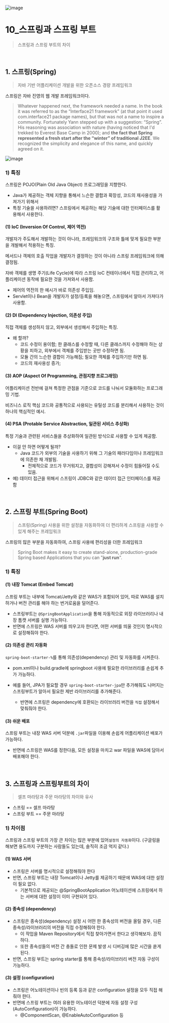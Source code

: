 ![image](https://user-images.githubusercontent.com/93081720/211854738-60911ea9-80cd-486e-87f5-ba681e796d20.png)

# 10_스프링과 스프링 부트

> 스프링과 스프링 부트의 차이

<br>

## 1. 스프링(Spring)

> 자바 기반 어플리케이션 개발을 위한 오픈소스 경량 프레임워크

스프링은 자바 진영의 웹 개발 프레임워크이다.

> Whatever happened next, the framework needed a name. In the book it was referred to as the “Interface21 framework” (at that point it used com.interface21 package names), but that was not a name to inspire a community. Fortunately Yann stepped up with a suggestion: “Spring”. His reasoning was association with nature (having noticed that I'd trekked to Everest Base Camp in 2000); and **the fact that Spring represented a fresh start after the “winter” of traditional J2EE**. We recognized the simplicity and elegance of this name, and quickly agreed on it.

![image](https://user-images.githubusercontent.com/93081720/211850356-c717870d-fe7f-4b65-ae8d-8e989713732e.png)

### 1) 특징

스프링은 POJO(Plain Old Java Object) 프로그래밍을 지향한다.

- Java가 제공하는 객체 지향을 통해서 느슨한 결합과 확장성, 코드의 재사용성을 가져가기 위해서
- 특정 기술을 사용하려면? 스프링에서 제공하는 해당 기술에 대한 인터페이스를 활용해서 사용한다.

#### (1) IoC (Inversion Of Control, 제어 역전)

개발자가 주도해서 개발하는 것이 아니라, 프레임워크의 구조와 틀에 맞게 필요한 부분을 개발해서 적용하는 특징.

메서드나 객체의 호출 작업을 개발자가 결정하는 것이 아니라 스프링 프레임워크에 의해 결정됨.

자바 객체를 생명 주기(Life Cycle)에 따라 스프링 IoC 컨테이너에서 직접 관리하고, 어플리케이션 동작에 필요한 것을 가져와서 사용함.

- 제어의 역전의 한 예시가 바로 의존성 주입임.
- Servlet이나 Bean을 개발자가 설정/등록을 해놓으면, 스프링에서 알아서 가져다가 사용함.

#### (2) DI (Dependency Injection, 의존성 주입)

직접 객체를 생성하지 않고, 외부에서 생성해서 주입하는 특징.

- 왜 할까?
  - 코드 수정이 용이함; 한 클래스를 수정할 때, 다른 클래스까지 수정해야 하는 상황을 피하고, 외부에서 객체를 주입받는 곳만 수정하면 됨.
  - 모듈 간의 느슨한 결합이 가능해짐; 필요한 객체를 주입하기만 하면 됨.
  - 코드의 재사용성 증가;

#### (3) AOP (Aspect Of Programming, 관점지향 프로그래밍)

어플리케이션 전반에 걸쳐 특정한 관점을 기준으로 코드를 나눠서 모듈화하는 프로그래밍 기법.

비즈니스 로직 핵심 코드와 공통적으로 사용되는 유틸성 코드를 분리해서 사용하는 것이 하나의 핵심적인 예시.

#### (4) PSA (Protable Service Abstraction, 일관된 서비스 추상화)

특정 기술과 관련된 서비스들을 추상화하여 일관된 방식으로 사용할 수 있게 제공함.

- 이걸 안 하면 어떻게 될까?
  - Java 코드가 외부의 기술을 사용하기 위해 그 기술의 패러다임이나 프레임워크에 의존한 채 개발됨.
    - 전체적으로 코드가 무거워지고, 결합성이 강해져서 수정이 힘들어질 수도 있음.
- 예) 데이터 접근을 위해서 스프링이 JDBC와 같은 데이터 접근 인터페이스를 제공함

<br>

## 2. 스프링 부트(Spring Boot)

> 스프링(Spring) 사용을 위한 설정을 자동화하여 더 편리하게 스프링을 사용할 수 있게 해주는 프레임워크

스프링의 많은 부분을 자동화하여, 스프링 사용에 편리성을 더한 프레임워크

> Spring Boot makes it easy to create stand-alone, production-grade Spring based Applications that you can "**just run**".

### 1) 특징

#### (1) 내장 Tomcat (Embed Tomcat)

스프링 부트는 내부에 Tomcat/Jetty와 같은 WAS가 포함되어 있어, 따로 WAS를 설치하거나 버전 관리를 해야 하는 번거로움을 덜어준다.

- 스프링부트는 `@SpringBootApplication`을 통해 자동적으로 외장 라이브러리나 내장 톰캣 서버를 실행 가능하다.
- 반면에 스프링은 WAS 서버를 띄우고자 한다면, 어떤 서버를 띄울 것인지 명시적으로 설정해줘야 한다.

#### (2) 의존성 관리 자동화

`spring-boot-starter-%`를 통해 의존성(dependency) 관리 및 자동화를 시켜준다.

- pom.xml이나 build.gradle에 springboot 사용에 필요한 라이브러리를 손쉽게 추가 가능하다.

- 예를 들어, JPA가 필요할 경우 `spring-boot-starter-jpa`만 추가해줘도 나머지는 스프링부트가 알아서 필요한 제반 라이브러리를 추가해준다.
  - 반면에 스프링은 dependency에 호환되는 라이브러리 버전을 `직접` 설정해서 맞춰줘야 한다.

#### (3) 쉬운 배포

스프링 부트는 내장 WAS 서버 덕분에  `.jar`파일을 이용해 손쉽게 어플리케이션 배포가 가능하다.

- 반면에 스프링은 WAS를 정한다음, 모든 설정을 마치고 war 파일을 WAS에 담아서 배포해야 한다.

<br>

## 3. 스프링과 스프링부트의 차이

> 셀프 마라탕과 주문 마라탕의 차이와 유사

- 스프링 == 셀프 마라탕
- 스프링 부트 == 주문 마라탕

### 1) 차이점

스프링과 스프링 부트의 가장 큰 차이는 많은 부분에 있어`설정의 자동화`이다. (구글링을 해보면 용도까지 구분하는 사람들도 있는데, 솔직히 조금 억지 같다.)

#### (1) WAS 서버

- 스프링은 서버를 명시적으로 설정해줘야 한다
- 반면, 스프링 부트는 내장 Tomcat이나 Jetty를 제공하기 때문에 WAS에 대한 설정이 필요 없다.
  - 기본적으로 제공되는 @SpringBootApplication 어노테이션에 스프링에서 하는 서버에 대한 설정이 이미 구현되어 있다.

#### (2) 종속성 (dependency)

- 스프링은 종속성(dependency) 설정 시 어떤 한 종속성의 버전을 올릴 경우, 다른 종속성/라이브러리의 버전을 직접 수정해줘야 한다.
  - 이 작업을 Maven Repository에서 직접 찾아가면서 한다고 생각해보자. 끔직하다.
  - 또한 종속성들의 버전 간 충돌로 인한 문제 발생 시 디버깅에 많은 시간을 쏟게 된다.
- 반면, 스프링 부트는 spring starter를 통해 종속성/라이브러리 버전 자동 구성이 가능하다.

#### (3) 설정 (configuration)

- 스프링은 어노테이션이나 빈의 등록 등과 같은 configuration 설정을 모두 직접 해줘야 한다.
- 반면에 스프링 부트는 여러 유용한 어노테이션 덕분에 자동 설정 구성(AutoConfiguration)이 가능하다.
  - @ComponentScan, @EnableAutoConfiguration 등

